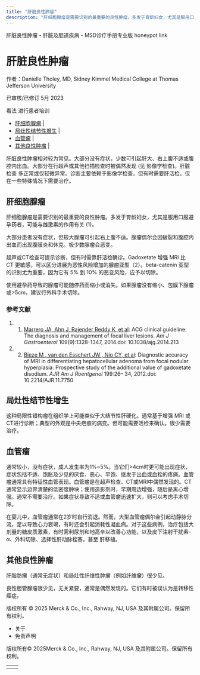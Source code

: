 ```yaml
---
title: "肝脏良性肿瘤"
description: "肝细胞腺瘤是需要识别的最重要的良性肿瘤。多发于育龄妇女，尤其是服用口服避孕药者，可能与雌激素的作用有关 (1)。"
---
```


﻿肝脏良性肿瘤 \- 肝脏及胆道疾病 \- MSD诊疗手册专业版 honeypot link

# 肝脏良性肿瘤

作者：Danielle Tholey, MD, Sidney Kimmel Medical College at Thomas Jefferson University

已审核/已修订 5月 2023

看法 进行患者培训

- [肝细胞腺瘤](#肝细胞腺瘤_v80797971_zh) \|
- [局灶性结节性增生](#局灶性结节性增生_v80797989_zh) \|
- [血管瘤](#血管瘤_v80797992_zh) \|
- [其他良性肿瘤](#其他良性肿瘤_v80797997_zh) \|

肝脏良性肿瘤相对较为常见。大部分没有症状，少数可引起肝大、右上腹不适或腹腔内出血。大部分在行超声或其他扫描检查时被偶然发现 (见 影像学检查)。肝脏检查 多正常或仅轻微异常。诊断主要依赖于影像学检查，但有时需要肝活检。仅在一些特殊情况下需要治疗。

## 肝细胞腺瘤

肝细胞腺瘤是需要识别的最重要的良性肿瘤。多发于育龄妇女，尤其是服用口服避孕药者，可能与雌激素的作用有关 (1)。

大部分患者没有症状，但较大腺瘤可引起右上腹不适。腺瘤偶尔会因破裂和腹腔内出血而出现腹膜炎和休克。极少数腺瘤会恶变。

超声或CT检查可提示诊断，但有时需靠肝活检确诊。Gadoxetate 增强 MRI 比 CT 更敏感，可以区分进展为恶性风险增加的腺瘤亚型（2）。beta-catenin 亚型的识别尤为重要，因为它有 5% 到 10% 的恶变风险，应予以切除。

使用避孕药导致的腺瘤可能随停药而缩小或消失。如果腺瘤没有缩小、包膜下腺瘤或>5cm，建议行外科手术切除。

### 参考文献

1. 1. [Marrero JA, Ahn J, Rajender Reddy K, et al](http://www.ncbi.nlm.nih.gov/pubmed/25135008): ACG clinical guideline: The diagnosis and management of focal liver lesions. _Am J Gastroenterol_ 109(9):1328-1347, 2014.doi: 10.1038/ajg.2014.213

2. 2. [Bieze M , van den Esschert JW , Nio CY, et al](https://www.ncbi.nlm.nih.gov/pubmed/22733890): Diagnostic accuracy of MRI in differentiating hepatocellular adenoma from focal nodular hyperplasia: Prospective study of the additional value of gadoxetate disodium. _AJR Am J Roentgenol_ 199:26– 34, 2012.doi: 10.2214/AJR.11.7750


## 局灶性结节性增生

这种局限性错构瘤在组织学上可能类似于大结节性肝硬化。通常基于增强 MRI 或 CT进行诊断；典型的外观是中央疤痕的病变。但可能需要活检来确认。很少需要治疗。

## 血管瘤

通常较小，没有症状，成人发生率为1%~5%。当它们>4cm时更可能出现症状，症状包括不适、饱胀及少见的厌食、恶心、早饱、继发于出血或血栓的疼痛。血管瘤通常具有特征性血管表现。血管瘤是在超声检查、CT或MRI中偶然发现的。CT 通常显示边界清楚的低密度肿块；使用造影剂时，早期周边增强，随后是离心增强。通常不需要治疗。如果症状导致不适或血管瘤迅速扩大，则可以考虑手术切除。

在婴儿中，血管瘤通常在2岁时自行消退。然而，大型血管瘤偶尔会引起动静脉分流，足以导致心力衰竭，有时还会引起消耗性凝血病。对于这些病例，治疗包括大剂量的糖皮质激素，有时需利尿剂和地高辛以改善心功能，以及皮下注射干扰素-α、外科切除、选择性肝动脉栓塞，甚至 肝移植。

## 其他良性肿瘤

肝脂肪瘤（通常无症状）和局灶性纤维性肿瘤（例如纤维瘤）很少见。

良性胆管腺瘤很少见，无关紧要，通常是偶然发现的。它们有时被误认为是转移性癌症。



版权所有 © 2025
Merck & Co., Inc., Rahway, NJ, USA 及其附属公司。保留所有权利。

- 关于
- 免责声明

版权所有© 2025Merck & Co., Inc., Rahway, NJ, USA 及其附属公司。保留所有权利。

|     |     |
| --- | --- |
|  |  |